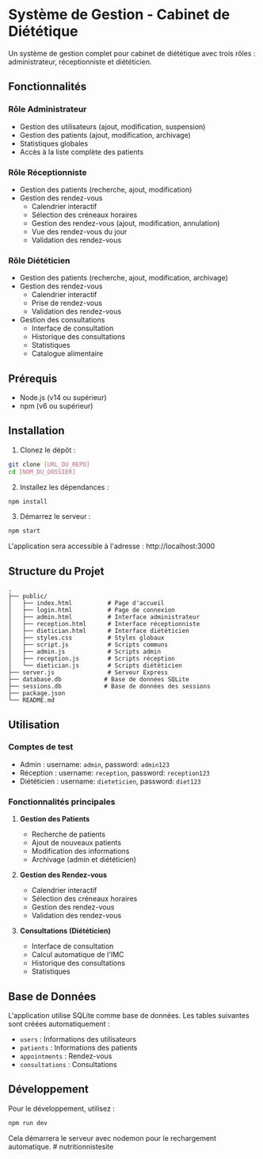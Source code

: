 # Système de Gestion - Cabinet de Diététique

Un système de gestion complet pour cabinet de diététique avec trois rôles : administrateur, réceptionniste et diététicien.

## Fonctionnalités

### Rôle Administrateur
- Gestion des utilisateurs (ajout, modification, suspension)
- Gestion des patients (ajout, modification, archivage)
- Statistiques globales
- Accès à la liste complète des patients

### Rôle Réceptionniste
- Gestion des patients (recherche, ajout, modification)
- Gestion des rendez-vous
  - Calendrier interactif
  - Sélection des créneaux horaires
  - Gestion des rendez-vous (ajout, modification, annulation)
  - Vue des rendez-vous du jour
  - Validation des rendez-vous

### Rôle Diététicien
- Gestion des patients (recherche, ajout, modification, archivage)
- Gestion des rendez-vous
  - Calendrier interactif
  - Prise de rendez-vous
  - Validation des rendez-vous
- Gestion des consultations
  - Interface de consultation
  - Historique des consultations
  - Statistiques
  - Catalogue alimentaire

## Prérequis

- Node.js (v14 ou supérieur)
- npm (v6 ou supérieur)

## Installation

1. Clonez le dépôt :
```bash
git clone [URL_DU_REPO]
cd [NOM_DU_DOSSIER]
```

2. Installez les dépendances :
```bash
npm install
```

3. Démarrez le serveur :
```bash
npm start
```

L'application sera accessible à l'adresse : http://localhost:3000

## Structure du Projet

```
.
├── public/
│   ├── index.html          # Page d'accueil
│   ├── login.html          # Page de connexion
│   ├── admin.html          # Interface administrateur
│   ├── reception.html      # Interface réceptionniste
│   ├── dietician.html      # Interface diététicien
│   ├── styles.css          # Styles globaux
│   ├── script.js           # Scripts communs
│   ├── admin.js            # Scripts admin
│   ├── reception.js        # Scripts réception
│   └── dietician.js        # Scripts diététicien
├── server.js               # Serveur Express
├── database.db            # Base de données SQLite
├── sessions.db            # Base de données des sessions
├── package.json
└── README.md
```

## Utilisation

### Comptes de test
- Admin : username: `admin`, password: `admin123`
- Réception : username: `reception`, password: `reception123`
- Diététicien : username: `dieteticien`, password: `diet123`

### Fonctionnalités principales

1. **Gestion des Patients**
   - Recherche de patients
   - Ajout de nouveaux patients
   - Modification des informations
   - Archivage (admin et diététicien)

2. **Gestion des Rendez-vous**
   - Calendrier interactif
   - Sélection des créneaux horaires
   - Gestion des rendez-vous
   - Validation des rendez-vous

3. **Consultations (Diététicien)**
   - Interface de consultation
   - Calcul automatique de l'IMC
   - Historique des consultations
   - Statistiques

## Base de Données

L'application utilise SQLite comme base de données. Les tables suivantes sont créées automatiquement :

- `users` : Informations des utilisateurs
- `patients` : Informations des patients
- `appointments` : Rendez-vous
- `consultations` : Consultations

## Développement

Pour le développement, utilisez :
```bash
npm run dev
```

Cela démarrera le serveur avec nodemon pour le rechargement automatique.
#   n u t r i t i o n n i s t e s i t e  
 